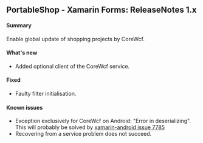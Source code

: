 ## PortableShop - Xamarin Forms: ReleaseNotes 1.x

#### Summary
Enable global update of shopping projects by CoreWcf.

#### What's new
* Added optional client of the CoreWcf service.

#### Fixed
* Faulty filter initialisation.

#### Known issues
* Exception exclusively for CoreWcf on Android: "Error in deserializing". This will probably be solved by [xamarin-android issue 7785](https://github.com/xamarin/xamarin-android/pull/7785)
* Recovering from a service problem does not succeed.